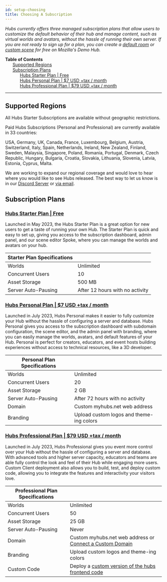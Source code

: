 ```yaml
---
id: setup-choosing
title: Choosing A Subscription
---
```


_Hubs currently offers three managed subscription plans that allow users to customize the default behavior of their hub and manage content, such as virtual worlds and avatars, without the hassle of running their own server. If you are not ready to sign up for a plan, you can create a [default room](https://hubs.mozilla.com/) or [custom scene](https://hubs.mozilla.com/spoke) for free on Mozilla's Demo Hub._

**Table of Contents**\
&nbsp;&nbsp;&nbsp;&nbsp;&nbsp;&nbsp;[Supported Regions](#supported-regions)\
&nbsp;&nbsp;&nbsp;&nbsp;&nbsp;&nbsp;[Subscription Plans](#subscription-plans)\
&nbsp;&nbsp;&nbsp;&nbsp;&nbsp;&nbsp;&nbsp;&nbsp;&nbsp;&nbsp;&nbsp;&nbsp;[Hubs Starter Plan | Free](#hubs-starter-plan--freehttpshubsmozillacomsubscribe)\
&nbsp;&nbsp;&nbsp;&nbsp;&nbsp;&nbsp;&nbsp;&nbsp;&nbsp;&nbsp;&nbsp;&nbsp;[Hubs Personal Plan | $7 USD +tax / month](#hubs-personal-plan--7-usd-tax--monthhttpshubsmozillacomsubscribe)\
&nbsp;&nbsp;&nbsp;&nbsp;&nbsp;&nbsp;&nbsp;&nbsp;&nbsp;&nbsp;&nbsp;&nbsp;[Hubs Professional Plan | $79 USD +tax / month](#hubs-professional-plan--79-usd-tax--monthhttpshubsmozillacomsubscribe)

---

## Supported Regions

All Hubs Starter Subscriptions are available without geographic restrictions.

Paid Hubs Subscriptions (Personal and Professional) are currently available in 33 countries:

USA, Germany, UK, Canada, France, Luxembourg, Belgium, Austria, Switzerland, Italy, Spain, Netherlands, Ireland, New Zealand, Finland, Sweden, Malaysia, Singapore, Poland, Romania, Portugal, Denmark, Czech Republic, Hungary, Bulgaria, Croatia, Slovakia, Lithuania, Slovenia, Latvia, Estonia, Cyprus, Malta.

We are working to expand our regional coverage and would love to hear where you would like to see Hubs released. The best way to let us know is in our [Discord Server](https://discord.com/channels/498741086295031808/1047462879076560926/1047537940047339570) or [via email](mailto:hubs-feedback@mozilla.com?subject=[New-Region-Request]).

## Subscription Plans

### [Hubs Starter Plan | Free](https://hubs.mozilla.com/#subscribe)

Launched in May 2023, the Hubs Starter Plan is a great option for new users to get a taste of running your own Hub. The Starter Plan is quick and easy to set up, giving you access to the subscription dashboard, admin panel, and our scene editor Spoke, where you can manage the worlds and avatars on your hub.

| Starter Plan Specifications |                                 |
| --------------------------- | ------------------------------- |
| Worlds                      | Unlimited                       |
| Concurrent Users            | 10                              |
| Asset Storage               | 500 MB                          |
| Server Auto-Pausing         | After 12 hours with no activity |

### [Hubs Personal Plan | $7 USD +tax / month](https://hubs.mozilla.com/#subscribe)

Launched in July 2023, Hubs Personal makes it easier to fully customize your Hub without the hassle of configuring a server and database. Hubs Personal gives you access to the subscription dashboard with subdomain configuration, the scene editor, and the admin panel with branding, where you can easily manage the worlds, avatars, and default features of your Hub. Personal is perfect for creators, educators, and event hosts building experiences without access to technical resources, like a 3D developer.

| Personal Plan Specifications |                                          |
| ---------------------------- | ---------------------------------------- |
| Worlds                       | Unlimited                                |
| Concurrent Users             | 20                                       |
| Asset Storage                | 2 GB                                     |
| Server Auto-Pausing          | After 72 hours with no activity          |
| Domain                       | Custom myhubs.net web address            |
| Branding                     | Upload custom logos and theme-ing colors |

### [Hubs Professional Plan | $79 USD +tax / month](https://hubs.mozilla.com/#subscribe)

Launched in July 2023, Hubs Professional gives you event more control over your Hub without the hassle of configuring a server and database. With advanced tools and higher server capacity, educators and teams are able fully control the look and feel of their Hub while engaging more users. Custom Client deployment also allows you to build, test, and deploy custom code, allowing you to integrate the features and interactivity your visitors love.

| Professional Plan Specifications |                                                                                        |
| -------------------------------- | -------------------------------------------------------------------------------------- |
| Worlds                           | Unlimited                                                                              |
| Concurrent Users                 | 50                                                                                     |
| Asset Storage                    | 25 GB                                                                                  |
| Server Auto-Pausing              | Never                                                                                  |
| Domain                           | Custom myhubs.net web address or [Connect a Custom Domain](./setup-custom-domain.html) |
| Branding                         | Upload custom logos and theme-ing colors                                               |
| Custom Code                      | Deploy a [custom version of the hubs frontend code](./setup-custom-client.html)        |
